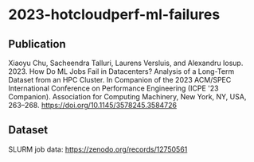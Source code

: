 # 2023-hotcloudperf-ml-failures
## Publication
Xiaoyu Chu, Sacheendra Talluri, Laurens Versluis, and Alexandru Iosup. 2023. How Do ML Jobs Fail in Datacenters? Analysis of a Long-Term Dataset from an HPC Cluster. In Companion of the 2023 ACM/SPEC International Conference on Performance Engineering (ICPE '23 Companion). Association for Computing Machinery, New York, NY, USA, 263–268. https://doi.org/10.1145/3578245.3584726

## Dataset
SLURM job data: https://zenodo.org/records/12750561
